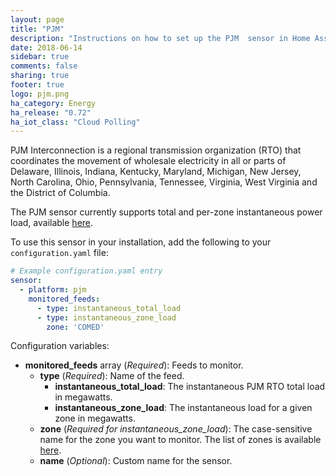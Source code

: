 ```yaml
---
layout: page
title: "PJM"
description: "Instructions on how to set up the PJM  sensor in Home Assistant."
date: 2018-06-14
sidebar: true
comments: false
sharing: true
footer: true
logo: pjm.png
ha_category: Energy
ha_release: "0.72"
ha_iot_class: "Cloud Polling"
---
```


PJM Interconnection is a regional transmission organization (RTO) that coordinates the movement of wholesale electricity in all or parts of Delaware, Illinois, Indiana, Kentucky, Maryland, Michigan, New Jersey, North Carolina, Ohio, Pennsylvania, Tennessee, Virginia, West Virginia and the District of Columbia.

The PJM sensor currently supports total and per-zone instantaneous power load, available [here](https://datasnapshot.pjm.com/content/InstantaneousLoad.aspx).

To use this sensor in your installation, add the following to your `configuration.yaml` file:

```yaml
# Example configuration.yaml entry
sensor:
  - platform: pjm
    monitored_feeds:
      - type: instantaneous_total_load
      - type: instantaneous_zone_load
        zone: 'COMED'
```

Configuration variables:

- **monitored_feeds** array (*Required*): Feeds to monitor.
  - **type** (*Required*): Name of the feed.
      - **instantaneous_total_load**: The instantaneous PJM RTO total load in megawatts.
      - **instantaneous_zone_load**: The instantaneous load for a given zone in megawatts.
  - **zone** (*Required for instantaneous_zone_load*): The case-sensitive name for the zone you want to monitor.  The list of zones is available [here](https://datasnapshot.pjm.com/content/InstantaneousLoad.aspx).
  - **name** (*Optional*): Custom name for the sensor.


